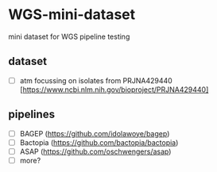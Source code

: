 # WGS-mini-dataset
mini dataset for WGS pipeline testing

## dataset
- [ ] atm focussing on isolates from PRJNA429440 [https://www.ncbi.nlm.nih.gov/bioproject/PRJNA429440]


## pipelines

- [ ] BAGEP (https://github.com/idolawoye/bagep)
- [ ] Bactopia (https://github.com/bactopia/bactopia)
- [ ] ASAP (https://github.com/oschwengers/asap)
- [ ] more?
